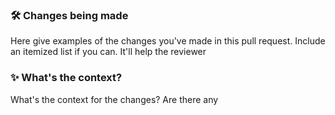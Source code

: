 ### 🛠 Changes being made

Here give examples of the changes you've made in this pull request. Include an itemized list if you can. It'll help the reviewer

### ✨ What's the context?

What's the context for the changes? Are there any

[//]: # (### 🧠 Rationale behind the change)

[//]: # ()
[//]: # (Why did you choose to make these changes? Were there any trade-offs you had to consider?)

[//]: # ()
[//]: # (### 🧪 Test plan)

[//]: # ()
[//]: # (How do you know the changes are safe to ship to production?)

[//]: # ()
[//]: # (### 📸 Screenshots &#40;optional&#41;)

[//]: # ()
[//]: # (If you made UI changes, what are the before an afters?)

[//]: # ()
[//]: # (### 🏎 Quality check)

[//]: # (- [ ] Are your changes following SOLID principles?)

[//]: # (- [ ] Are there any erroneous console logs, debuggers or leftover code in your changes?)

[//]: # (- [ ] Walk away, take a break, re-read what you filled out above does it make sense if you were coming in cold? What extra context could you provide?)
